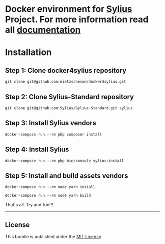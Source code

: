 Docker environment for [Sylius](https://sylius.com/) Project. For more information read all [documentation](http://docs.sylius.com)
============

Installation
============

Step 1: Clone docker4sylius repository
---------------------------

```console
git clone git@github.com:nietzscheson/docker4sylius.git
```

Step 2: Clone Sylius-Standard repository
-------------------------

```console
git clone git@github.com:Sylius/Sylius-Standard.git sylius
```

Step 3: Install Sylius vendors
-------------------------

```console
docker-compose run --rm php composer install
```

Step 4: Install Sylius
-------------------------

```console
docker-compose run --rm php bin/console sylius:install
```

Step 5: Install and build assets vendors
-------------------------
```console
docker-compose run --rm node yarn install
```
```console
docker-compose run --rm node yarn build
```

That's all. Try and fun!!!

-----------

License
-------

This bundle is published under the [MIT License](LICENSE)

